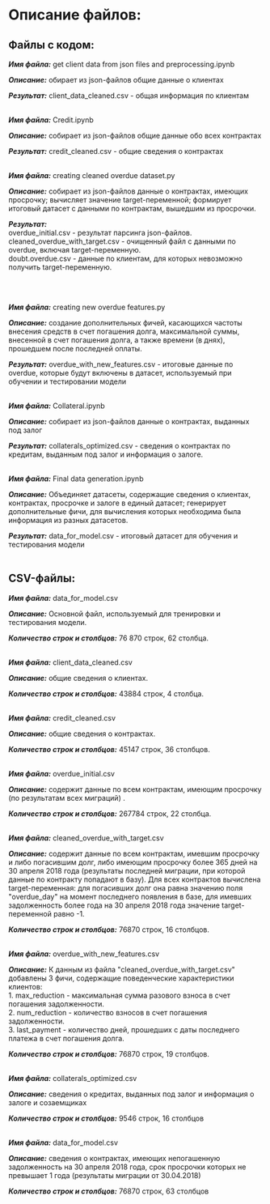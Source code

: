 # Описание файлов:
## Файлы с кодом:

<p><b><i>Имя файла:</i></b> get client data from json files and preprocessing.ipynb
<p><b><i>Описание:</i></b> обирает из json-файлов общие данные о клиентах
<p><b><i>Результат:</i></b> client_data_cleaned.csv - общая информация по клиентам
<br><br>
 
<p><b><i>Имя файла:</i></b> Credit.ipynb
<p><b><i>Описание:</i></b> собирает из json-файлов общие данные обо всех контрактах
<p><b><i>Результат:</i></b> credit_cleaned.csv - общие сведения о контрактах 
<br><br>
  
<b><i>Имя файла:</i></b> creating cleaned overdue dataset.py<p>
<b><i>Описание:</i></b> собирает из json-файлов данные о контрактах, имеющих просрочку; вычисляет значение target-переменной; формирует итоговый датасет с данными по контрактам, вышедшим из просрочки.<p>
<b><i>Результат:</i></b> 
  <br>overdue_initial.csv - результат парсинга json-файлов.
  <br>cleaned_overdue_with_target.csv - очищенный файл с данными по overdue, включая target-переменную.
  <br>doubt.overdue.csv - данные по клиентам, для которых невозможно получить target-переменную.<p>
<br><br>

<p><b><i>Имя файла:</i></b> creating new overdue features.py
<p><b><i>Описание:</i></b> создание дополнительных фичей, касающихся частоты внесения средств в счет погашения долга, максимальной суммы, внесенной в счет погашения долга, а также времени (в днях), прошедшем после последней оплаты.
<p><b><i>Результат:</i></b> overdue_with_new_features.csv - итоговые данные по overdue, которые будут включены в датасет, используемый при обучении и тестировании модели
<br><br>

<p><b><i>Имя файла:</i></b> Collateral.ipynb
<p><b><i>Описание:</i></b> собирает из json-файлов данные о контрактах, выданных под залог
<p><b><i>Результат:</i></b> collaterals_optimized.csv - сведения о контрактах по кредитам, выданным под залог и информация о залоге.
<br><br>

<p><b><i>Имя файла:</i></b> Final data generation.ipynb
<p><b><i>Описание:</i></b> Объединяет датасеты, содержащие сведения о клиентах, контрактах, просрочке и залоге в единый датасет; генерирует дополнительные фичи, для вычисления которых необходима была информация из разных датасетов.
<p><b><i>Результат:</i></b> data_for_model.csv - итоговый датасет для обучения и тестирования модели
<br>
<br>

## CSV-файлы:

<p><b><i>Имя файла:</i></b> data_for_model.csv
<p><b><i>Описание:</i></b> Основной файл, используемый для тренировки и тестирования модели.
<p><b><i>Количество строк и столбцов:</i></b> 76 870 строк, 62 столбца.
<br><br>

<p><b><i>Имя файла:</i></b> client_data_cleaned.csv
<p><b><i>Описание:</i></b> общие сведения о клиентах.
<p><b><i>Количество строк и столбцов:</i></b> 43884 строк, 4 столбца.
<br><br>

<p><b><i>Имя файла:</i></b> credit_cleaned.csv
<p><b><i>Описание:</i></b> общие сведения о контрактах.
<p><b><i>Количество строк и столбцов:</i></b> 45147 строк, 36 столбцов.
<br><br>

<p><b><i>Имя файла:</i></b> overdue_initial.csv
<p><b><i>Описание:</i></b> содержит данные по всем контрактам, имеющим просрочку (по результатам всех миграций) .
<p><b><i>Количество строк и столбцов:</i></b> 267784 строк, 22 столбца.
<br><br>

<p><b><i>Имя файла:</i></b> cleaned_overdue_with_target.csv
<p><b><i>Описание:</i></b> содержит данные по всем контрактам, имевшим просрочку и либо погасившим долг, либо имеющим просрочку более 365 дней на 30 апреля 2018 года (результаты последней миграции, при которой данные по контракту попадают в базу). Для всех контрактов вычислена target-переменная: для погасивших долг она равна значению поля "overdue_day" на момент последнего появления в базе, для имевших задолженность более года на 30 апреля 2018 года значение target-переменной равно -1.
<p><b><i>Количество строк и столбцов:</i></b> 76870 строк, 16 столбцов.
<br><br>

<p><b><i>Имя файла:</i></b> overdue_with_new_features.csv
<p><b><i>Описание:</i></b> К данным из файла "cleaned_overdue_with_target.csv" добавлены 3 фичи, содержащие поведенческие характеристики клиентов: 
  <br>1. max_reduction - максимальная сумма разового взноса в счет погашения задолженности.
  <br>2. num_reduction - количество взносов в счет погашения задолженности.
  <br>3. last_payment - количество дней, прошедших с даты последнего платежа в счет погашения долга.
<p><b><i>Количество строк и столбцов:</i></b> 76870 строк, 19 столбцов.
<br><br>

<p><b><i>Имя файла:</i></b> collaterals_optimized.csv
<p><b><i>Описание:</i></b> сведения о кредитах, выданных под залог и информация о залоге и созаемщиках
<p><b><i>Количество строк и столбцов:</i></b> 9546 строк, 16 столбцов
<br><br>

<p><b><i>Имя файла:</i></b> data_for_model.csv
<p><b><i>Описание:</i></b> сведения о контрактах, имеющих непогашенную задолженность на 30 апреля 2018 года, срок просрочки которых не превышает 1 года (результаты миграции от 30.04.2018)
<p><b><i>Количество строк и столбцов:</i></b> 76870 строк, 63 столбцов
<br>
